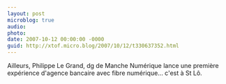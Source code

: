 ```yaml
---
layout: post
microblog: true
audio: 
photo: 
date: 2007-10-12 00:00:00 -0000
guid: http://xtof.micro.blog/2007/10/12/t330637352.html
---
```

Ailleurs, Philippe Le Grand, dg de Manche Numérique lance une première expérience d'agence bancaire avec fibre numérique... c'est à St Lô.
